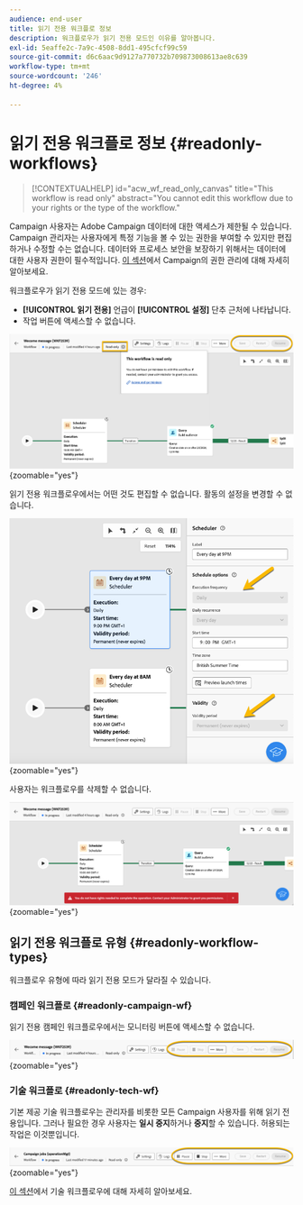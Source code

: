 ```yaml
---
audience: end-user
title: 읽기 전용 워크플로 정보
description: 워크플로우가 읽기 전용 모드인 이유를 알아봅니다.
exl-id: 5eaffe2c-7a9c-4508-8dd1-495cfcf99c59
source-git-commit: d6c6aac9d9127a770732b709873008613ae8c639
workflow-type: tm+mt
source-wordcount: '246'
ht-degree: 4%

---
```


# 읽기 전용 워크플로 정보 {#readonly-workflows}

>[!CONTEXTUALHELP]
>id="acw_wf_read_only_canvas"
>title="This workflow is read only"
>abstract="You cannot edit this workflow due to your rights or the type of the workflow."

Campaign 사용자는 Adobe Campaign 데이터에 대한 액세스가 제한될 수 있습니다. Campaign 관리자는 사용자에게 특정 기능을 볼 수 있는 권한을 부여할 수 있지만 편집하거나 수정할 수는 없습니다. 데이터와 프로세스 보안을 보장하기 위해서는 데이터에 대한 사용자 권한이 필수적입니다. [이 섹션](../get-started/permissions.md)에서 Campaign의 권한 관리에 대해 자세히 알아보세요.

워크플로우가 읽기 전용 모드에 있는 경우:

* **[!UICONTROL 읽기 전용]** 언급이 **[!UICONTROL 설정]** 단추 근처에 나타납니다.
* 작업 버튼에 액세스할 수 없습니다.

![설정 단추와 사용하지 않는 동작 단추를 표시하는 읽기 전용 워크플로 인터페이스입니다.](assets/readonly-workflow.png){zoomable="yes"}

읽기 전용 워크플로우에서는 어떤 것도 편집할 수 없습니다. 활동의 설정을 변경할 수 없습니다.

![읽기 전용 모드의 스케줄러 인터페이스에 사용할 수 없는 설정 옵션이 표시됩니다.](assets/scheduler-readonly.png){zoomable="yes"}

사용자는 워크플로우를 삭제할 수 없습니다.

![워크플로를 삭제할 수 있는 제한된 권한을 표시하는 인터페이스입니다.](assets/readonly-rights.png){zoomable="yes"}

## 읽기 전용 워크플로 유형 {#readonly-workflow-types}

워크플로우 유형에 따라 읽기 전용 모드가 달라질 수 있습니다.

### 캠페인 워크플로 {#readonly-campaign-wf}

읽기 전용 캠페인 워크플로우에서는 모니터링 버튼에 액세스할 수 없습니다.

![읽기 전용 모드의 Campaign 워크플로우 인터페이스에 비활성화된 모니터링 옵션이 표시됩니다.](assets/readonly-campaign-workflow.png){zoomable="yes"}

### 기술 워크플로 {#readonly-tech-wf}

기본 제공 기술 워크플로우는 관리자를 비롯한 모든 Campaign 사용자를 위해 읽기 전용입니다. 그러나 필요한 경우 사용자는 **일시 중지**&#x200B;하거나 **중지**&#x200B;할 수 있습니다. 허용되는 작업은 이것뿐입니다.

![읽기 전용 모드의 기술 워크플로우 인터페이스로, 워크플로우를 일시 중지하거나 중지할 수 있는 옵션을 표시합니다.](assets/readonly-technical-workflow.png){zoomable="yes"}

[이 섹션](https://experienceleague.adobe.com/en/docs/campaign/automation/workflows/introduction/wf-type/technical-workflows)에서 기술 워크플로우에 대해 자세히 알아보세요.